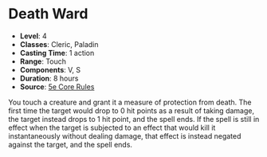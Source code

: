# Death Ward

- **Level**: 4
- **Classes**: Cleric, Paladin
- **Casting Time**: 1 action
- **Range**: Touch
- **Components**: V, S
- **Duration**: 8 hours
- **Source**: [5e Core Rules](http://dnd.wizards.com/articles/features/systems-reference-document-srd)

You touch a creature and grant it a measure of protection from death. The first time the target would drop to 0 hit points as a result of taking damage, the target instead drops to 1 hit point, and the spell ends. If the spell is still in effect when the target is subjected to an effect that would kill it instantaneously without dealing damage, that effect is instead negated against the target, and the spell ends.

